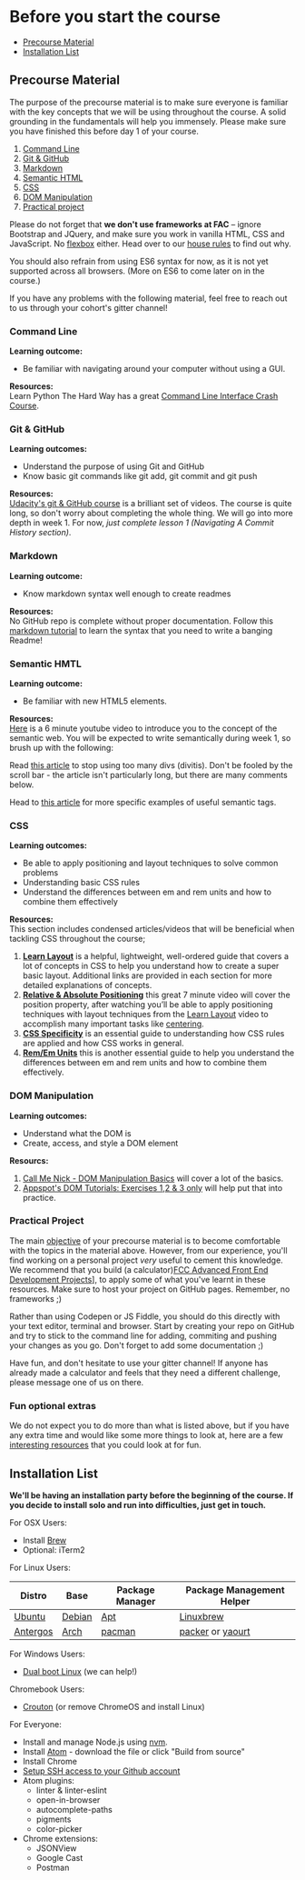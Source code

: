 # Before you start the course

+ [Precourse Material](#precourse-material)
+ [Installation List](#installation-list)

## Precourse Material

The purpose of the precourse material is to make sure everyone is familiar with the key concepts that we will be using throughout the course. A solid grounding in the fundamentals will help you immensely. Please make sure you have finished this before day 1 of your course.

1. [Command Line](#command-line)
2. [Git & GitHub](#git-and-github)
3. [Markdown](#markdown)
4. [Semantic HTML](#semantic-html)
5. [CSS](#css)
6. [DOM Manipulation](#dom-manipulation)
7. [Practical project](#practical-project)

Please do not forget that **we don't use frameworks at FAC** – ignore Bootstrap and JQuery, and make sure you work in vanilla HTML, CSS and JavaScript. No [flexbox](https://css-tricks.com/snippets/css/a-guide-to-flexbox/) either. Head over to our [house rules](../general/house-rules.md) to find out why.

You should also refrain from using ES6 syntax for now, as it is not yet supported across all browsers. (More on ES6 to come later on in the course.)

If you have any problems with the following material, feel free to reach out to us through your cohort's gitter channel!


### Command Line

**Learning outcome:**  
+ Be familiar with navigating around your computer without using a GUI.

**Resources:**  
Learn Python The Hard Way has a great [Command Line Interface Crash Course](https://learnpythonthehardway.org/book/appendixa.html).

### Git & GitHub

**Learning outcomes:**
+ Understand the purpose of using Git and GitHub  
+ Know basic git commands like git add, git commit and git push

**Resources:**  
[Udacity's git & GitHub course](https://www.udacity.com/course/how-to-use-git-and-github--ud775) is a brilliant set of videos. The course is quite long, so don't worry about completing the whole thing. We will go into more depth in week 1. For now, _just complete lesson 1 (Navigating A Commit History section)_.

### Markdown

**Learning outcome:**  
+ Know markdown syntax well enough to create readmes

**Resources:**  
No GitHub repo is complete without proper documentation. Follow this [markdown tutorial](http://www.markdowntutorial.com/lesson/1/) to learn the syntax that you need to write a banging Readme!

### Semantic HMTL

**Learning outcome:**  
+ Be familiar with new HTML5 elements.

**Resources:**  
[Here](https://www.youtube.com/watch?gl=GB&hl=en-GB&v=OGg8A2zfWKg) is a 6 minute youtube video to introduce you to the concept of the semantic web. You will be expected to write semantically during week 1, so brush up with the following:

Read [this article](https://www.smashingmagazine.com/2013/01/the-importance-of-sections/#the-problem-with-div) to stop using too many divs (divitis). Don't be fooled by the scroll bar - the article isn't particularly long, but there are many comments below.

Head to [this article](https://codepen.io/mi-lee/post/an-overview-of-html5-semantics) for more specific examples of useful semantic tags.

### CSS

**Learning outcomes:**  
+ Be able to apply positioning and layout techniques to solve common problems  
+ Understanding basic CSS rules  
+ Understand the differences between em and rem units and how to combine them effectively  

**Resources:**  
This section includes condensed articles/videos that will be beneficial when tackling CSS throughout the course;

1. [**Learn Layout**](http://learnlayout.com) is a helpful, lightweight, well-ordered guide that covers a lot of concepts in CSS to help you understand how to create a super basic layout. Additional links are provided in each section for more detailed explanations of concepts.
2. [**Relative & Absolute Positioning**](https://www.youtube.com/watch?v=aFtByxWjfLY) this great 7 minute video will cover the position property, after watching you’ll be able to apply positioning techniques with layout techniques from the [Learn Layout](http://learnlayout.com) video to accomplish many important tasks like [centering](https://css-tricks.com/centering-css-complete-guide/).
3. [**CSS Specificity**](https://www.smashingmagazine.com/2007/07/css-specificity-things-you-should-know/) is an essential guide to understanding how CSS rules are applied and how CSS works in general.
4. [**Rem/Em Units**](https://webdesign.tutsplus.com/tutorials/comprehensive-guide-when-to-use-em-vs-rem--cms-23984) this is another essential guide to help you understand the differences between em and rem units and how to combine them effectively.

### DOM Manipulation

**Learning outcomes:**  
- Understand what the DOM is
- Create, access, and style a DOM element

**Resourcs:**  
1. [Call Me Nick - DOM Manipulation Basics](http://callmenick.com/post/basics-javascript-dom-manipulation) will cover a lot of the basics.
2. [Appspot's DOM Tutorials: Exercises 1,2 & 3 only](https://dom-tutorials.appspot.com/static/index.html) will help put that into practice.

### Practical Project

The main [objective](learning-outcomes.md) of your precourse material is to become comfortable with the topics in the material above. However, from our experience, you'll find working on a personal project _very_ useful to cement this knowledge. We recommend that you build (a calculator)[FCC Advanced Front End Development Projects](https://www.freecodecamp.com/challenges/build-a-javascript-calculator)], to apply some of what you've learnt in these resources. Make sure to host your project on GitHub pages. Remember, no frameworks ;)

Rather than using Codepen or JS Fiddle, you should do this directly with your text editor, terminal and browser. Start by creating your repo on GitHub and try to stick to the command line for adding, commiting and pushing your changes as you go. Don't forget to add some documentation ;)

Have fun, and don't hesitate to use your gitter channel! If anyone has already made a calculator and feels that they need a different challenge, please message one of us on there.

### Fun optional extras

We do not expect you to do more than what is listed above, but if you have any extra time and would like some more things to look at, here are a few [interesting resources](./optional-extras.md) that you could look at for fun.

## Installation List

**We'll be having an installation party before the beginning of the course. If you decide to install solo and run into difficulties, just get in touch.**

For OSX Users:

- Install [Brew](http://brew.sh/)
- Optional: iTerm2

For Linux Users:  

| Distro        | Base           | Package Manager | Package Management Helper |  
|-------------|-------------|-----|-----|  
| [Ubuntu](https://www.ubuntu.com/) | [Debian](https://www.debian.org/) | [Apt](https://help.ubuntu.com/lts/serverguide/apt.html) | [Linuxbrew](http://linuxbrew.sh/) |  
| [Antergos](https://antergos.com/) | [Arch](https://www.archlinux.org/) | [pacman](https://wiki.archlinux.org/index.php/pacman) | [packer](https://dominicm.com/install-packer-on-arch-linux/) or [yaourt](https://archlinux.fr/yaourt-en) |

For Windows Users:

- [Dual boot Linux](https://www.howtogeek.com/214571/how-to-dual-boot-linux-on-your-pc/) (we can help!)

Chromebook Users:

- [Crouton](https://www.howtogeek.com/162120/how-to-install-ubuntu-linux-on-your-chromebook-with-crouton/) (or remove ChromeOS and install Linux)

For Everyone:

- Install and manage Node.js using [nvm](https://github.com/creationix/nvm).
- Install [Atom](https://atom.io/) - download the file or click "Build from source"
- Install Chrome
- [Setup SSH access to your Github account](https://help.github.com/articles/generating-an-ssh-key/)
- Atom plugins:
  - linter & linter-eslint
  - open-in-browser
  - autocomplete-paths
  - pigments
  - color-picker
- Chrome extensions:
  - JSONView
  - Google Cast
  - Postman
